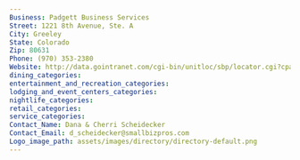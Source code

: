 ```yaml
---
Business: Padgett Business Services
Street: 1221 8th Avenue, Ste. A
City: Greeley
State: Colorado
Zip: 80631
Phone: (970) 353-2380
Website: http://data.gointranet.com/cgi-bin/unitloc/sbp/locator.cgi?cpage=main.html&cu=dcscheidecker&cl=Eaton,%20CO%20%20478
dining_categories: 
entertainment_and_recreation_categories: 
lodging_and_event_centers_categories: 
nightlife_categories: 
retail_categories: 
service_categories: 
Contact_Name: Dana & Cherri Scheidecker
Contact_Email: d_scheidecker@smallbizpros.com
Logo_image_path: assets/images/directory/directory-default.png
---
```

